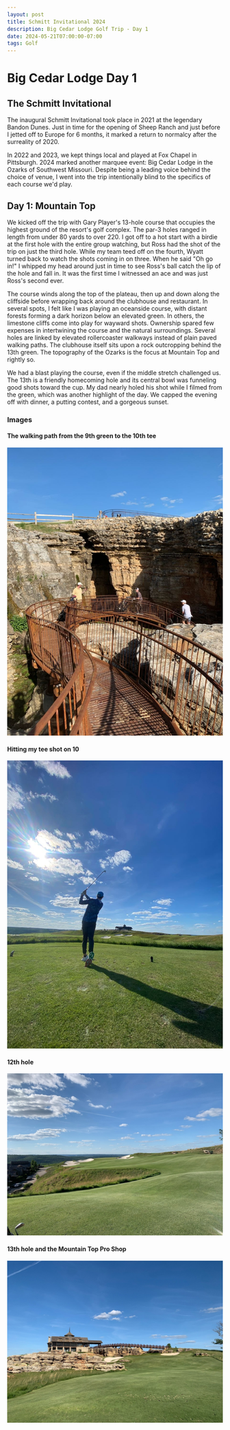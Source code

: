 ```yaml
---
layout: post
title: Schmitt Invitational 2024
description: Big Cedar Lodge Golf Trip - Day 1
date: 2024-05-21T07:00:00-07:00
tags: Golf
---
```

# Big Cedar Lodge Day 1
## The Schmitt Invitational
The inaugural Schmitt Invitational took place in 2021 at the legendary Bandon Dunes. Just in time for the opening of Sheep Ranch and just before I jetted off to Europe for 6 months, it marked a return to normalcy after the surreality of 2020. 

In 2022 and 2023, we kept things local and played at Fox Chapel in Pittsburgh. 2024 marked another marquee event: Big Cedar Lodge in the Ozarks of Southwest Missouri. Despite being a leading voice behind the choice of venue, I went into the trip intentionally blind to the specifics of each course we'd play.

## Day 1: Mountain Top
We kicked off the trip with Gary Player's 13-hole course that occupies the highest ground of the resort's golf complex. The par-3 holes ranged in length from under 80 yards to over 220. I got off to a hot start with a birdie at the first hole with the entire group watching, but Ross had the shot of the trip on just the third hole. While my team teed off on the fourth, Wyatt turned back to watch the shots coming in on three. When he said "Oh go in!" I whipped my head around just in time to see Ross's ball catch the lip of the hole and fall in. It was the first time I witnessed an ace and was just Ross's second ever. 

The course winds along the top of the plateau, then up and down along the cliffside before wrapping back around the clubhouse and restaurant. In several spots, I felt like I was playing an oceanside course, with distant forests forming a dark horizon below an elevated green. In others, the limestone cliffs come into play for wayward shots. Ownership spared few expenses in intertwining the course and the natural surroundings. Several holes are linked by elevated rollercoaster walkways instead of plain paved walking paths. The clubhouse itself sits upon a rock outcropping behind the 13th green. The topography of the Ozarks is the focus at Mountain Top and rightly so.

We had a blast playing the course, even if the middle stretch challenged us. The 13th is a friendly homecoming hole and its central bowl was funneling good shots toward the cup. My dad nearly holed his shot while I filmed from the green, which was another highlight of the day. We capped the evening off with dinner, a putting contest, and a gorgeous sunset.
### Images
#### The walking path from the 9th green to the 10th tee 
![A walking path climbs through the cliffs from the 9th green to the 10th tee](/docs/assets/images/golf/mtn_top_path.jpg)

#### Hitting my tee shot on 10
![My tee shot on 10](/docs/assets/images/golf/mtn_top_swing.jpg)

#### 12th hole
![The 12th hole at Mountain Top](/docs/assets/images/golf/mtn_top_12.jpg)

#### 13th hole and the Mountain Top Pro Shop
![The 13th hole and pro shop at Mountain Top](/docs/assets/images/golf/mtn_top_club.jpg)